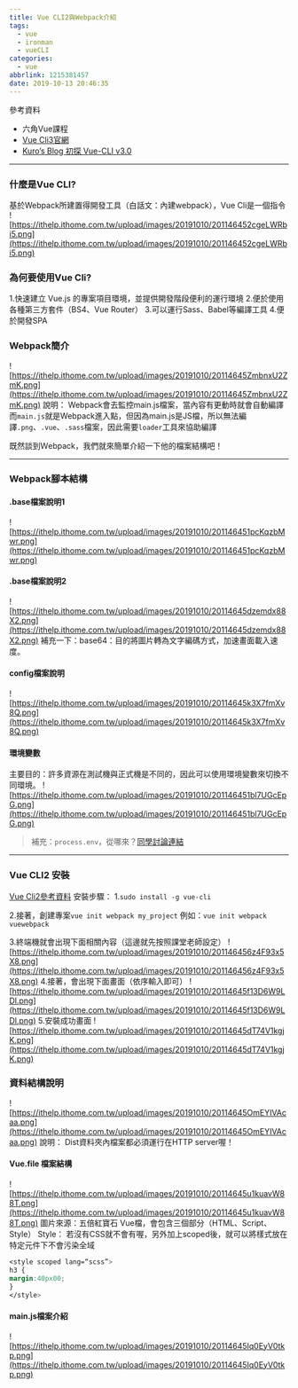 ```yaml
---
title: Vue CLI2與Webpack介紹
tags:
  - vue
  - ironman
  - vueCLI
categories:
  - vue
abbrlink: 1215381457
date: 2019-10-13 20:46:35
---
```


參考資料
- 六角Vue課程
- [Vue Cli3官網](https://cli.vuejs.org/guide/installation.html)
- [Kuro’s Blog 初探 Vue-CLI v3.0](https://kuro.tw/posts/2018/07/04/%E5%88%9D%E6%8E%A2-Vue-CLI-3-0/)
<!-- more -->
-----

### 什麼是Vue CLI?
基於Webpack所建置得開發工具（白話文：內建webpack），Vue Cli是一個指令
![https://ithelp.ithome.com.tw/upload/images/20191010/201146452cgeLWRbi5.png](https://ithelp.ithome.com.tw/upload/images/20191010/201146452cgeLWRbi5.png)

### 為何要使用Vue Cli?
1.快速建立 Vue.js 的專案項目環境，並提供開發階段便利的運行環境
2.便於使用各種第三方套件（BS4、Vue Router）
3.可以運行Sass、Babel等編譯工具
4.便於開發SPA

### Webpack簡介
![https://ithelp.ithome.com.tw/upload/images/20191010/20114645ZmbnxU2ZmK.png](https://ithelp.ithome.com.tw/upload/images/20191010/20114645ZmbnxU2ZmK.png)
說明：
Webpack會去監控main.js檔案，當內容有更動時就會自動編譯
而`main.js`就是Webpack進入點，但因為main.js是JS檔，所以無法編譯`.png`、`.vue`、`.sass`檔案，因此需要`loader`工具來協助編譯

既然談到Ｗebpack，我們就來簡單介紹一下他的檔案結構吧！


-----

### Webpack腳本結構
#### .base檔案說明1
![https://ithelp.ithome.com.tw/upload/images/20191010/201146451pcKqzbMwr.png](https://ithelp.ithome.com.tw/upload/images/20191010/201146451pcKqzbMwr.png)
#### .base檔案說明2
![https://ithelp.ithome.com.tw/upload/images/20191010/20114645dzemdx88X2.png](https://ithelp.ithome.com.tw/upload/images/20191010/20114645dzemdx88X2.png)
補充一下：base64：目的將圖片轉為文字編碼方式，加速畫面載入速度。
#### config檔案說明
![https://ithelp.ithome.com.tw/upload/images/20191010/20114645k3X7fmXv8Q.png](https://ithelp.ithome.com.tw/upload/images/20191010/20114645k3X7fmXv8Q.png)
#### 環境變數
主要目的：許多資源在測試機與正式機是不同的，因此可以使用環境變數來切換不同環境。
![https://ithelp.ithome.com.tw/upload/images/20191010/201146451bl7UGcEpG.png](https://ithelp.ithome.com.tw/upload/images/20191010/201146451bl7UGcEpG.png)
> 補充：`process.env`，從哪來？[同學討論連結](https://www.udemy.com/course/vue-hexschool/learn/lecture/10415930#questions/5480948)



-----

### Vue CLI2 安裝
[Vue Cli2參考資料](https://github.com/vuejs/vue-cli/tree/v2#vue-cli--)
安裝步驟：
1.`sudo install -g vue-cli`

2.接著，創建專案`vue init webpack my_project`
例如：`vue init webpack vuewebpack`

3.終端機就會出現下面相關內容（這邊就先按照課堂老師設定）
![https://ithelp.ithome.com.tw/upload/images/20191010/201146456z4F93x5X8.png](https://ithelp.ithome.com.tw/upload/images/20191010/201146456z4F93x5X8.png)
4.接著，會出現下面畫面（依序輸入即可）
![https://ithelp.ithome.com.tw/upload/images/20191010/20114645f13D6W9LDl.png](https://ithelp.ithome.com.tw/upload/images/20191010/20114645f13D6W9LDl.png)
5.安裝成功畫面
![https://ithelp.ithome.com.tw/upload/images/20191010/20114645dT74V1kgjK.png](https://ithelp.ithome.com.tw/upload/images/20191010/20114645dT74V1kgjK.png)
###  資料結構說明
![https://ithelp.ithome.com.tw/upload/images/20191010/20114645OmEYIVAcaa.png](https://ithelp.ithome.com.tw/upload/images/20191010/20114645OmEYIVAcaa.png)
說明：
Dist資料夾內檔案都必須運行在HTTP server喔！

#### Vue.file 檔案結構
![https://ithelp.ithome.com.tw/upload/images/20191010/20114645u1kuavW88T.png](https://ithelp.ithome.com.tw/upload/images/20191010/20114645u1kuavW88T.png)
圖片來源：五倍紅寶石
Vue檔，會包含三個部分（HTML、Script、Style）
Style：
若沒有CSS就不會有喔，另外加上scoped後，就可以將樣式放在特定元件下不會污染全域
```css
<style scoped lang=“scss”>
h3 {
margin:40px00;
}
</style>
```

#### main.js檔案介紹
![https://ithelp.ithome.com.tw/upload/images/20191010/20114645Iq0EyV0tkp.png](https://ithelp.ithome.com.tw/upload/images/20191010/20114645Iq0EyV0tkp.png)


